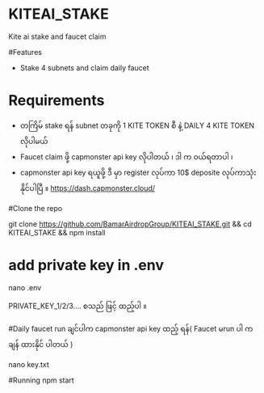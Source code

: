 # KITEAI_STAKE
Kite ai stake and faucet claim 

#Features 

- Stake 4 subnets and claim daily faucet

# Requirements
- တကြိမ် stake ရန် subnet တခုကို 1 KITE TOKEN စီ နဲ့  DAILY 4 KITE TOKEN လိုပါမယ်
- Faucet claim ဖို့ capmonster api key  လိုပါတယ် ၊ ဒါ က  ဝယ်ရတာပါ ၊
- capmonster api key  ရယူဖို့ ဒီ မှာ register လုပ်ကာ 10$ deposite လုပ်ကာသုံးနိုင်ပါပြီ ။ https://dash.capmonster.cloud/

#Clone the repo

git clone https://github.com/BamarAirdropGroup/KITEAI_STAKE.git && cd KITEAI_STAKE && npm install


# add private key in .env
 nano .env

  PRIVATE_KEY_1/2/3.... စသည် ဖြင့် ထည့်ပါ ။

#Daily faucet run ချင်ပါက capmonster api key ထည့် ရန်( Faucet မrun ပါ က ချန် ထားနိုင် ပါတယ် )

nano key.txt 

#Running
npm start 




  
